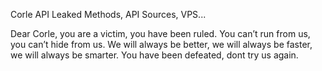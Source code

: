 Corle API Leaked Methods, API Sources, VPS...

Dear Corle, you are a victim, you have been ruled. You can’t run from us, you can’t hide from us. We will always be better, we will always be faster, we will always be smarter. You have been defeated, dont try us again.
